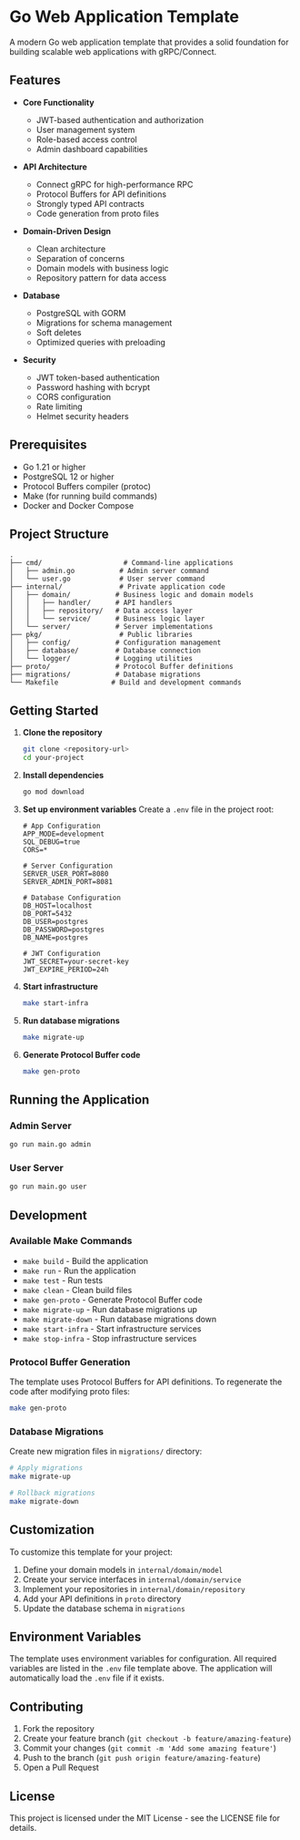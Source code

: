 # Go Web Application Template

A modern Go web application template that provides a solid foundation for building scalable web applications with gRPC/Connect.

## Features

- **Core Functionality**
  - JWT-based authentication and authorization
  - User management system
  - Role-based access control
  - Admin dashboard capabilities

- **API Architecture**
  - Connect gRPC for high-performance RPC
  - Protocol Buffers for API definitions
  - Strongly typed API contracts
  - Code generation from proto files

- **Domain-Driven Design**
  - Clean architecture
  - Separation of concerns
  - Domain models with business logic
  - Repository pattern for data access

- **Database**
  - PostgreSQL with GORM
  - Migrations for schema management
  - Soft deletes
  - Optimized queries with preloading

- **Security**
  - JWT token-based authentication
  - Password hashing with bcrypt
  - CORS configuration
  - Rate limiting
  - Helmet security headers

## Prerequisites

- Go 1.21 or higher
- PostgreSQL 12 or higher
- Protocol Buffers compiler (protoc)
- Make (for running build commands)
- Docker and Docker Compose

## Project Structure

```
.
├── cmd/                    # Command-line applications
│   ├── admin.go           # Admin server command
│   └── user.go            # User server command
├── internal/              # Private application code
│   ├── domain/           # Business logic and domain models
│   │   ├── handler/      # API handlers
│   │   ├── repository/   # Data access layer
│   │   └── service/      # Business logic layer
│   └── server/           # Server implementations
├── pkg/                   # Public libraries
│   ├── config/           # Configuration management
│   ├── database/         # Database connection
│   └── logger/           # Logging utilities
├── proto/                # Protocol Buffer definitions
├── migrations/           # Database migrations
└── Makefile             # Build and development commands
```

## Getting Started

1. **Clone the repository**
   ```bash
   git clone <repository-url>
   cd your-project
   ```

2. **Install dependencies**
   ```bash
   go mod download
   ```

3. **Set up environment variables**
   Create a `.env` file in the project root:
   ```env
   # App Configuration
   APP_MODE=development
   SQL_DEBUG=true
   CORS=*

   # Server Configuration
   SERVER_USER_PORT=8080
   SERVER_ADMIN_PORT=8081

   # Database Configuration
   DB_HOST=localhost
   DB_PORT=5432
   DB_USER=postgres
   DB_PASSWORD=postgres
   DB_NAME=postgres

   # JWT Configuration
   JWT_SECRET=your-secret-key
   JWT_EXPIRE_PERIOD=24h
   ```

4. **Start infrastructure**
   ```bash
   make start-infra
   ```

5. **Run database migrations**
   ```bash
   make migrate-up
   ```

6. **Generate Protocol Buffer code**
   ```bash
   make gen-proto
   ```

## Running the Application

### Admin Server
```bash
go run main.go admin
```

### User Server
```bash
go run main.go user
```

## Development

### Available Make Commands

- `make build` - Build the application
- `make run` - Run the application
- `make test` - Run tests
- `make clean` - Clean build files
- `make gen-proto` - Generate Protocol Buffer code
- `make migrate-up` - Run database migrations up
- `make migrate-down` - Run database migrations down
- `make start-infra` - Start infrastructure services
- `make stop-infra` - Stop infrastructure services

### Protocol Buffer Generation

The template uses Protocol Buffers for API definitions. To regenerate the code after modifying proto files:

```bash
make gen-proto
```

### Database Migrations

Create new migration files in `migrations/` directory:
```bash
# Apply migrations
make migrate-up

# Rollback migrations
make migrate-down
```

## Customization

To customize this template for your project:

1. Define your domain models in `internal/domain/model`
2. Create your service interfaces in `internal/domain/service`
3. Implement your repositories in `internal/domain/repository`
4. Add your API definitions in `proto` directory
5. Update the database schema in `migrations`

## Environment Variables

The template uses environment variables for configuration. All required variables are listed in the `.env` file template above. The application will automatically load the `.env` file if it exists.

## Contributing

1. Fork the repository
2. Create your feature branch (`git checkout -b feature/amazing-feature`)
3. Commit your changes (`git commit -m 'Add some amazing feature'`)
4. Push to the branch (`git push origin feature/amazing-feature`)
5. Open a Pull Request

## License

This project is licensed under the MIT License - see the LICENSE file for details.
